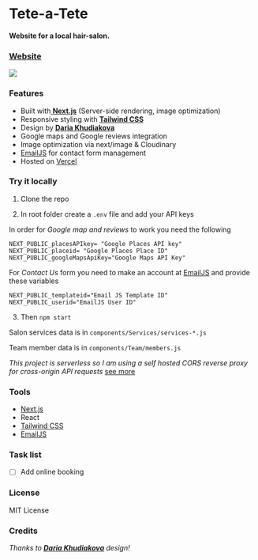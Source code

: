 # Tete-a-Tete

**Website for a local hair-salon.**

### [Website](https://tete-a-tete.vercel.app/)

[![](https://github.com/shalkauskas/media/blob/main/tete-gif.gif)](https://tete-a-tete.vercel.app/ "Visit website")

### Features

- Built with[ **Next.js**](https://nextjs.org/) (Server-side rendering, image optimization)
- Responsive styling with [**Tailwind CSS**](https://tailwindcss.com/)
- Design by [**Daria Khudiakova**](https://daria-in-design.com/tete-a-tete)
- Google maps and Google reviews integration
- Image optimization via next/image & Cloudinary
- [EmailJS](https://www.emailjs.com/) for contact form management
- Hosted on [Vercel](https://vercel.com/)


### Try it locally

1. Clone the repo

2. In root folder create a `.env` file and add your API keys

In order for *Google map and  reviews* to work you need the following

```
NEXT_PUBLIC_placesAPIkey= "Google Places API key"
NEXT_PUBLIC_placeid= "Google Places Place ID"
NEXT_PUBLIC_googleMapsApiKey="Google Maps API Key"
```
For *Contact Us* form you need to make an account at [EmailJS](https://www.emailjs.com/) and provide these variables

```
NEXT_PUBLIC_templateid="Email JS Template ID"
NEXT_PUBLIC_userid="EmailJS User ID"

```

3. Then
`npm start`

Salon services data is in `components/Services/services-*.js`

Team member data is in `components/Team/members.js`

*This project is serverless so I am using a self hosted CORS reverse proxy for cross-origin API requests* 
[see more](https://github.com/Rob--W/cors-anywhere)


### Tools
- [ Next.js](https://nextjs.org/) 
- React
- [Tailwind CSS](https://tailwindcss.com/)
- [EmailJS](https://www.emailjs.com/) 


### Task list
- [ ] Add online booking

### License
MIT License
### Credits
*Thanks to [**Daria Khudiakova**](https://daria-in-design.com/) design!*
